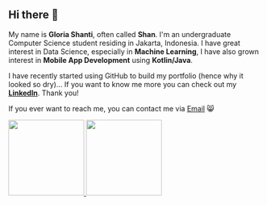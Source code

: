 ## Hi there 👋

My name is **Gloria Shanti**, often called **Shan**. I'm an undergraduate Computer Science student residing in Jakarta, Indonesia.
I have great interest in Data Science, especially in **Machine Learning**, I have also grown interest in **Mobile App Development** using **Kotlin/Java**.

I have recently started using GitHub to build my portfolio (hence why it looked so dry)...
If you want to know me more you can check out my **[LinkedIn](https://www.linkedin.com/in/gloria-shanti-wulandaru-a0ab21216/)**.
Thank you!

If you ever want to reach me, you can contact me via [Email](https://mail.google.com/mail/?view=cm&fs=1&to=contactme.gloriashanti@gmail.com) 😸

<!--
<p align="left">
<a href="https://github.com/shannnbe">
  <img height="150em" src="https://github-readme-stats-eight-theta.vercel.app/api?username=shannnbe&show_icons=true&theme=algolia&include_all_commits=true&count_private=true"/>
  <img height="150em" src="https://github-readme-stats-eight-theta.vercel.app/api/top-langs/?username=shannnbe&layout=compact&langs_count=8&theme=algolia"/>
</a>
</p>
!-->

<p align="left">
<a href="https://github.com/shannnbe">
  <img height="150em" src="https://github-readme-stats.vercel.app/api?username=shannnbe&theme=vue-dark&show_icons=true&hide_border=true&count_private=true"/>
  <img height="150em" src="https://github-readme-stats.vercel.app/api/top-langs/?username=shannnbe&theme=vue-dark&show_icons=true&hide_border=true&layout=compact"/>
</a>
</p>



<!--
**shannnbe/shannnbe** is a ✨ _special_ ✨ repository because its `README.md` (this file) appears on your GitHub profile.

Here are some ideas to get you started:

- 🔭 I’m currently working on ...
- 🌱 I’m currently learning ...
- 👯 I’m looking to collaborate on ...
- 🤔 I’m looking for help with ...
- 💬 Ask me about ...
- 📫 How to reach me: ...
- 😄 Pronouns: ...
- ⚡ Fun fact: ...
-->
